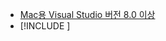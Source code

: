 * [Mac용 Visual Studio 버전 8.0 이상](https://visualstudio.microsoft.com/vs/mac/)
* [!INCLUDE [](~/includes/3.0-SDK.md)]
